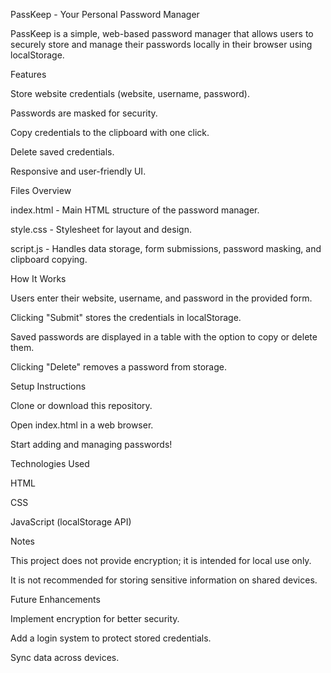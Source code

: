 PassKeep - Your Personal Password Manager

PassKeep is a simple, web-based password manager that allows users to securely store and manage their passwords locally in their browser using localStorage.

Features

Store website credentials (website, username, password).

Passwords are masked for security.

Copy credentials to the clipboard with one click.

Delete saved credentials.

Responsive and user-friendly UI.

Files Overview

index.html - Main HTML structure of the password manager.

style.css - Stylesheet for layout and design.

script.js - Handles data storage, form submissions, password masking, and clipboard copying.

How It Works

Users enter their website, username, and password in the provided form.

Clicking "Submit" stores the credentials in localStorage.

Saved passwords are displayed in a table with the option to copy or delete them.

Clicking "Delete" removes a password from storage.

Setup Instructions

Clone or download this repository.

Open index.html in a web browser.

Start adding and managing passwords!

Technologies Used

HTML

CSS

JavaScript (localStorage API)

Notes

This project does not provide encryption; it is intended for local use only.

It is not recommended for storing sensitive information on shared devices.

Future Enhancements

Implement encryption for better security.

Add a login system to protect stored credentials.

Sync data across devices.
